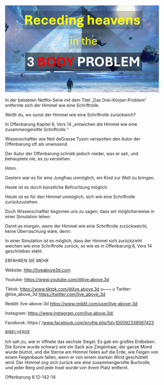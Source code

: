 ![Video cover image](../cover.jpeg "cover-photo")

In der beliebten Netflix-Serie mit dem Titel „Das Drei-Körper-Problem“ entfernte sich der Himmel wie eine Schriftrolle.

Weißt du, wo sonst der Himmel wie eine Schriftrolle zurückwich?

In Offenbarung Kapitel 6, Vers 14 „entwichen die Himmel wie eine zusammengerollte Schriftrolle.“

Wissenschaftler wie Neil deGrasse Tyson verspotten den Autor der Offenbarung oft als unwissend.

Der Autor der Offenbarung schrieb jedoch nieder, was er sah, und behauptete nie, es zu verstehen.

Hmm.

Gestern war es für eine Jungfrau unmöglich, ein Kind zur Welt zu bringen.

Heute ist es durch künstliche Befruchtung möglich.

Heute ist es für den Himmel unmöglich, sich wie eine Schriftrolle zurückzuziehen.

Doch Wissenschaftler beginnen uns zu sagen, dass wir möglicherweise in einer Simulation leben.

Damit es morgen, wenn der Himmel wie eine Schriftrolle zurückweicht, keine Überraschung wäre, denn:

In einer Simulation ist es möglich, dass der Himmel sich zurückzieht weichen wie eine Schriftrolle zurück, so wie es in Offenbarung 6, Vers 14 geschrieben steht.

ERFAHREN SIE MEHR

Website: http://liveabove3d.com

Youtube: https://www.youtube.com/@live.above.3d

Tiktok: https://www.tiktok.com/@live.above.3d u~~~ u Twitter: @live_above_3d https://twitter.com/live_above_3d

Reddit: live-above-3d https://www.reddit.com/user/live-above-3d

Instagram: https://www.instagram.com/live.above.3d/

Facebook: https:/ /www.facebook.com/profile.php?id=100092339087423

BIBELVERSE

Ich sah zu, wie er öffnete das sechste Siegel. Es gab ein großes Erdbeben. Die Sonne wurde schwarz wie ein Sack aus Ziegenhaar, der ganze Mond wurde blutrot, und die Sterne am Himmel fielen auf die Erde, wie Feigen von einem Feigenbaum fallen, wenn er von einem starken Wind geschüttelt wird. Der Himmel zog sich zurück wie eine zusammengerollte Buchrolle, und jeder Berg und jede Insel wurde von ihrem Platz entfernt.

Offenbarung 6:12-142-14